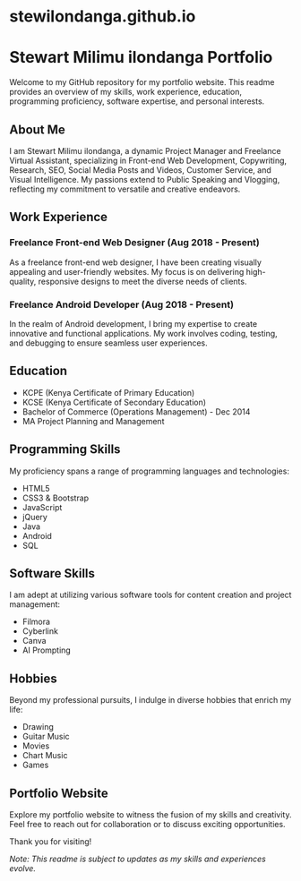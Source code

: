 # stewilondanga.github.io
# Stewart Milimu ilondanga Portfolio

Welcome to my GitHub repository for my portfolio website. This readme provides an overview of my skills, work experience, education, programming proficiency, software expertise, and personal interests.

## About Me

I am Stewart Milimu ilondanga, a dynamic Project Manager and Freelance Virtual Assistant, specializing in Front-end Web Development, Copywriting, Research, SEO, Social Media Posts and Videos, Customer Service, and Visual Intelligence. My passions extend to Public Speaking and Vlogging, reflecting my commitment to versatile and creative endeavors.

## Work Experience

### Freelance Front-end Web Designer (Aug 2018 - Present)
As a freelance front-end web designer, I have been creating visually appealing and user-friendly websites. My focus is on delivering high-quality, responsive designs to meet the diverse needs of clients.

### Freelance Android Developer (Aug 2018 - Present)
In the realm of Android development, I bring my expertise to create innovative and functional applications. My work involves coding, testing, and debugging to ensure seamless user experiences.

## Education

- KCPE (Kenya Certificate of Primary Education)
- KCSE (Kenya Certificate of Secondary Education)
- Bachelor of Commerce (Operations Management) - Dec 2014
- MA Project Planning and Management

## Programming Skills

My proficiency spans a range of programming languages and technologies:

- HTML5
- CSS3 & Bootstrap
- JavaScript
- jQuery
- Java
- Android
- SQL

## Software Skills

I am adept at utilizing various software tools for content creation and project management:

- Filmora
- Cyberlink
- Canva
- AI Prompting

## Hobbies

Beyond my professional pursuits, I indulge in diverse hobbies that enrich my life:

- Drawing
- Guitar Music
- Movies
- Chart Music
- Games

## Portfolio Website

Explore my portfolio website to witness the fusion of my skills and creativity. Feel free to reach out for collaboration or to discuss exciting opportunities.

Thank you for visiting!

*Note: This readme is subject to updates as my skills and experiences evolve.*
